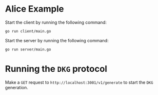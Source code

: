 # Alice Example

Start the client by running the following command:

```bash
go run client/main.go
```

Start the server by running the following command:

```bash
go run server/main.go
```

# Running the `DKG` protocol

Make a `GET` request to `http://localhost:3001/v1/generate` to start the `DKG` generation.

